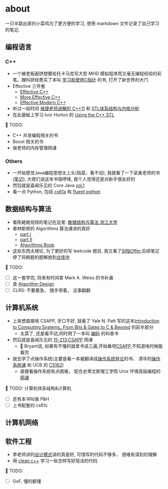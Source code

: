 # about

一只半路出家的小菜鸡为了更方便的学习, 使用 markdown 文件记录了自己学习的笔记.

## 编程语言
### C++
* 一个被老板画饼想要给托卡马克写大型 MHD 模拟程序而又毫无编程经验的彩笔，蹭科研经费买了本叫 [学习和使用C指针](C++/UnderstandAndUsingCPointers/UnderstandAndUsingCPointers.md) 的书,  打开了新世界的大门
* Effective 三件套
  *  [Effective C++](C++/EffectiveCPP/EffectiveCPlusPlus.md) 
  *  [More Effective C++](C++/EffectiveMoreCPP/MoreEffectiveCPP.md)
  *  [Effective Modern C++](C++/EffectiveModernCPP/EffectiveModernC++.md)
* 听过一段时间 [侯捷老师讲解的 C++11](C++/侯捷C++/HouJieC11.md) 和 [STL体系结构与内核分析](C++/侯捷STL/STL体系结构与内核分析.md)
* 在此基础上学习 Ivor Horton 的 [Using the C++ STL](C++/UsingSTL/UsingSTL.md)

:memo: TODO: 
* C++ 并发编程相关的书
* Boost 相关的书
* 侯老师的内存管理网课

### Others
* 一开始感觉Java编程思想太上头(指菜，看不动), 我就看了一下梁勇老师的书([笔记](Java&Python/JavaLiangY/IntroductionJavaAndDataStructure.md)), 大佬们说这本书很啰嗦, 我个人觉得还是对新手很友好的
* 然后就是喜闻乐见的 Core Java [vol.1](Java&Python/JavaCore/CoreJava.md)
* 看一点 Python, 包括 [cs61a](Java&Python/CS61a/cs61a.md) 和 [fluent python](Java&Python/FluentPython/FluentPython.md)

## 数据结构与算法

* 看陈姥姥视频的笔记在这里: [数据结构与算法 浙江大学](Algorithms/DataStructure-ZJU/DataStructure.md)
* 普林斯顿的 Algorithms 算法课讲的真好
  * [part I](Algorithms/Alogrithm4ed/AlgorithmOCW.md)
  * [part II](Algorithms/Alogrithm4ed/AlgorithmOCW.2nd.md)
  * [Algorithms Book](Algorithms/Alogrithm4ed/Algorithm4ed.md)
* 这些东西太理论, 为了更好的写 leetcode 题目, 我又看了[剑指Offer](Algorithms/剑指Offer/剑指Offer.md),后续笔记停了将刷题的题解放到[仓库中](https://gitee.com/Haitau1996/leetcode)

:memo: TODO:
- [ ] 这一套学完, 将来有时间拿 Mark A. Weiss 的书补漏
- [ ] 食 [Algorithm Design](Algorithms/AlgorithmDesign/AlgorithmDesign.md)
- [ ] CLRS: 不要着急， 随手带着， 没事翻翻

## 计算机系统
* 上来想直接啃 CSAPP, 牙口不好, 就看了 Yale N. Patt 写的这本[Introduction to Computing Systems_ From Bits & Gates to C & Beyond](ComputerSystem/CSAPP/Yale.Patt.Intro.Computer.System.md) 的前半部分
  * 太菜了, 还是看不动,同时用了一本叫 [编码](ComputerSystem/Code-HLCHS/Code_theHiddenLanguageforComputerHardwareandSoftware.md) 的科普书
* 然后就是喜闻乐见的 [15-213:CSAPP](ComputerSystem/CSAPP/CSAPP.Mooc.md) 网课
  * :memo: Bryant说, 如果有不懂的就拿书读三遍,开始看吧[CSAPP](ComputerSystem/CSAPP/CSAPP.Book.md),不知道啥时候能看完
* 就去学了点操作系统(主要是看一本被翻译成[操作系统导论](ComputerSystem/OS-TEP/OS-TEP.md)的书、 清华的[操作系统课](ComputerSystem/OS-THUOCW2020/OS-THUOCW2020.md) 和 UCB 的 [CS162](ComputerSystem/CS162OS/CS162.md))
  * 直接看操作系统有点困难， 配合史蒂文斯理工学院 Unix 环境高级编程的[网课](ComputerSystem/APUinxEnv/CS631%20Advanced%20Programming%20in%20the%20UNIX%20Environment.md)

:memo: TODO: 计算机体系结构&计算机
- [ ] 还有本书叫做 P&H 
- [ ] 上书配套的 cs61c

## 计算机网络

## 软件工程

* 李老师讲的[设计模式](SoftwareEngineering/李建忠-C++设计模式/C++设计模式.md)讲的真是好, 可惜写的代码不够多， 很难有深刻的理解
* 用 [clean c++](C++/CleanC++/CleanC++.md) 学习一些怎样写好简洁的代码
  
:memo: TODO:
- [ ] GoF, 懂的都懂